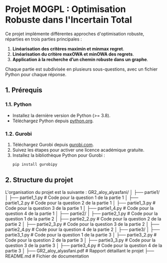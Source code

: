 # Projet MOGPL : Optimisation Robuste dans l'Incertain Total

Ce projet implémente différentes approches d'optimisation robuste, réparties en trois parties principales :
1. **Linéarisation des critères maximin et minmax regret**.
2. **Linéarisation du critère maxOWA et minOWA des regrets**.
3. **Application à la recherche d’un chemin robuste dans un graphe**.

Chaque partie est subdivisée en plusieurs sous-questions, avec un fichier Python pour chaque réponse.

## **1. Prérequis**

### **1.1. Python**
- Installez la dernière version de Python (>= 3.8).
- Téléchargez Python depuis [python.org](https://www.python.org/downloads/).

### **1.2. Gurobi**
1. Téléchargez Gurobi depuis [gurobi.com](https://www.gurobi.com/).
2. Suivez les étapes pour activer une licence académique gratuite.
3. Installez la bibliothèque Python pour Gurobi :
   ```bash
   pip install gurobipy

## **2. Structure du projet**
L'organisation du projet est la suivante :
GR2_aloy_alyasfani/ │ ├── partie1/ │ ├── partie1_1.py # Code pour la question 1 de la partie 1 │ ├── partie1_2.py # Code pour la question 2 de la partie 1 │ ├── partie1_3.py # Code pour la question 3 de la partie 1 │ ├── partie1_4.py # Code pour la question 4 de la partie 1 │ ├── partie2/ │ ├── partie2_1.py # Code pour la question 1 de la partie 2 │ ├── partie2_2.py # Code pour la question 2 de la partie 2 │ ├── partie2_3.py # Code pour la question 3 de la partie 2 │ ├── partie2_4.py # Code pour la question 4 de la partie 2 │ ├── partie3/ │ ├── partie3_1.py # Code pour la question 1 de la partie 3 │ ├── partie3_2.py # Code pour la question 2 de la partie 3 │ ├── partie3_3.py # Code pour la question 3 de la partie 3 │ ├── partie3_4.py # Code pour la question 4 de la partie 3 │ ├── GR2_aloy_alyasfani.pdf # Rapport détaillant le projet ├── README.md # Fichier de documentation